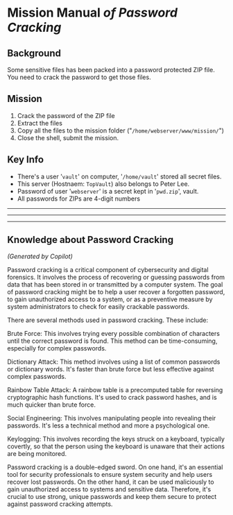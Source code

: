 # Mission Manual _of **Password Cracking**_

## Background
Some sensitive files has been packed into a password protected ZIP file. You need to crack the password to get those files.

## Mission
1. Crack the password of the ZIP file
2. Extract the files
3. Copy all the files to the mission folder ("`/home/webserver/www/mission/`")
4. Close the shell, submit the mission.

## Key Info
- There's a user '`vault`' on computer, '`/home/vault`' stored all secret files.
- This server (Hostnaem: `TopVault`) also belongs to Peter Lee.
- Password of user '`webserver`' is a secret kept in '`pwd.zip`', vault.
- All passwords for ZIPs are 4-digit numbers

---
---
---

## Knowledge about Password Cracking
_(Generated by Copilot)_

Password cracking is a critical component of cybersecurity and digital forensics. It involves the process of recovering or guessing passwords from data that has been stored in or transmitted by a computer system. The goal of password cracking might be to help a user recover a forgotten password, to gain unauthorized access to a system, or as a preventive measure by system administrators to check for easily crackable passwords.

There are several methods used in password cracking. These include:

Brute Force: This involves trying every possible combination of characters until the correct password is found. This method can be time-consuming, especially for complex passwords.

Dictionary Attack: This method involves using a list of common passwords or dictionary words. It's faster than brute force but less effective against complex passwords.

Rainbow Table Attack: A rainbow table is a precomputed table for reversing cryptographic hash functions. It's used to crack password hashes, and is much quicker than brute force.

Social Engineering: This involves manipulating people into revealing their passwords. It's less a technical method and more a psychological one.

Keylogging: This involves recording the keys struck on a keyboard, typically covertly, so that the person using the keyboard is unaware that their actions are being monitored.

Password cracking is a double-edged sword. On one hand, it's an essential tool for security professionals to ensure system security and help users recover lost passwords. On the other hand, it can be used maliciously to gain unauthorized access to systems and sensitive data. Therefore, it's crucial to use strong, unique passwords and keep them secure to protect against password cracking attempts.
